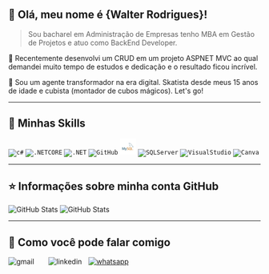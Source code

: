 ## 💜 Olá, meu nome é <strong>{Walter Rodrigues}!</strong>

> Sou bacharel em Administração de Empresas tenho MBA em Gestão de Projetos e atuo como BackEnd Developer.

🔭 Recentemente desenvolvi um CRUD em um projeto ASPNET MVC ao qual demandei muito tempo de estudos e dedicação e o resultado ficou incrível.

💬 Sou um agente transformador na era digital. Skatista desde meus 15 anos de idade e cubista (montador de cubos mágicos). Let's go!

----

## 🚀 Minhas Skills

<code><img height="32" src="https://cdn.jsdelivr.net/gh/devicons/devicon/icons/csharp/csharp-original.svg" alt="c#"/></code>
<code><img height="32" src="https://cdn.jsdelivr.net/gh/devicons/devicon/icons/dotnetcore/dotnetcore-original.svg" alt=".NETCORE"/></code>
<code><img height="32" src="https://cdn.jsdelivr.net/gh/devicons/devicon/icons/dot-net/dot-net-plain-wordmark.svg" alt=".NET"/></code>
<code><img height="32" src="https://cdn.jsdelivr.net/gh/devicons/devicon/icons/github/github-original-wordmark.svg" alt="GitHub"/></code>
<code><img height="32" src="https://raw.githubusercontent.com/github/explore/80688e429a7d4ef2fca1e82350fe8e3517d3494d/topics/mysql/mysql.png" alt="MySQL"/></code>
<code><img height="32" src="https://cdn.jsdelivr.net/gh/devicons/devicon/icons/microsoftsqlserver/microsoftsqlserver-plain-wordmark.svg" alt="SQLServer"/></code>
<code><img height="32" src="https://cdn.jsdelivr.net/gh/devicons/devicon/icons/visualstudio/visualstudio-plain.svg" alt="VisualStudio"/></code>
<code><img height="32" src="https://cdn.jsdelivr.net/gh/devicons/devicon/icons/canva/canva-original.svg" alt="Canva"/></code>

---

## ⭐ Informações sobre minha conta GitHub
![GitHub Stats](https://github-readme-stats.vercel.app/api?username=WalterRodrigues2k23&show_icons=true)
![GitHub Stats](https://github-readme-stats-eight-theta.vercel.app/api/top-langs/?username=WalterRodrigues2k23&layout=compact&langs_count=8)

---

## 💌 Como você pode falar comigo
</p>

<a href="https://metal.water@gmail.com">
    <img align="left" width="80px" src="https://img.shields.io/badge/-Gmail-FF0000?style=flat-square&labelColor=FF0000&logo=gmail&logoColor=white" alt="gmail">
  </a> 
  <a href="https://www.linkedin.com/in/walterrodriguesba">
    <img align="left" width="80px" src="https://img.shields.io/badge/-Linkedin-0e76a8?style=flat-square&logo=Linkedin&logoColor=white" alt="linkedin">
  </a>
  <a href="https://wa.me/5577981327578">
    <img width="80px" src="https://img.shields.io/badge/-WhatsApp-25d366?style=flat-square&labelColor=25d366&logo=whatsapp&logoColor=white" alt="whatsapp">
  </a>
</div>
</p>